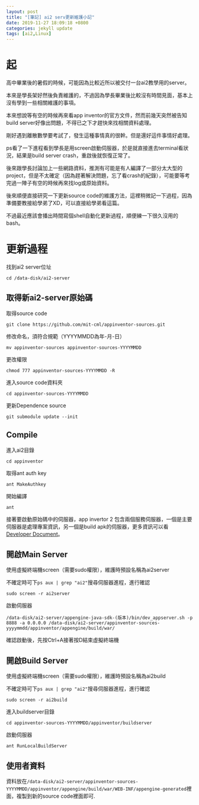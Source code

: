 ```yaml
---
layout: post
title: "[筆記] ai2 serv更新維護小記"
date: 2019-11-27 18:09:18 +0800
categories: jekyll update
tags: [ai2,Linux]
---
```


# 起

高中畢業後的暑假的時候，可能因為比較近所以被交付一台ai2教學用的server。

本來是學長架好然後負責維護的，不過因為學長畢業後比較沒有時間見面，基本上沒有學到一些相關維護的事項。

本來想說等有空的時候再來看app inventor的官方文件，然而前幾天突然被告知build server好像出問題，不得已之下才趕快來找相關資料處理。

剛好遇到離散數學要考試了，發生這種事情真的很幹。但是還好這件事情好處理。

ps看了一下進程看到學長是用screen啟動伺服器，於是就直接進去terminal看狀況，結果是build server crash，重啟後就恢復正常了。

後來跟學長討論加上一些網路資料，推測有可能是有人編譯了一部分太大型的project，但是不太確定（因為趕著解決問題，忘了看crash的紀錄），可能要等考完過一陣子有空的時候再來找log或原始資料。

後來順便直接研究一下更新source code的維護方法，這裡稍微記一下過程，因為準備要教接給學弟了XD，可以直接給學弟看這篇。

不過最近應該會播出時間寫個shell自動化更新過程，順便練一下很久沒用的bash。

# 更新過程

找到ai2 server位址

```
cd /data-disk/ai2-server
```

## 取得新ai2-server原始碼

取得source code

```
git clone https://github.com/mit-cml/appinventor-sources.git
```

修改命名，須符合規範（YYYYMMDD為年-月-日）

```
mv appinventor-sources appinventor-sources-YYYYMMDD
```

更改權限

```
chmod 777 appinventor-sources-YYYYMMDD -R
```

進入source code資料夾

```
cd appinventor-sources-YYYYMMDD
```

更新Dependence source

```
git submodule update --init
```

## Compile

進入ai2目錄

```
cd appinventor
```

取得ant auth key

```
ant MakeAuthkey
```

開始編譯

```
ant 
```

接著要啟動原始碼中的伺服器，app invertor 2 包含兩個服務伺服器，一個是主要伺服器是處理專案資訊，另一個是build apk的伺服器，更多資訊可以看[Developer Document](https://docs.google.com/document/d/1hIvAtbNx-eiIJcTA2LLPQOawctiGIpnnt0AvfgnKBok/pub)。

## 開啟Main Server

使用虛擬終端機screen（需要sudo權限），維護時預設名稱為ai2server

不確定時可下`ps aux | grep "ai2"`搜尋伺服器進程，進行確認

```
sudo screen -r ai2server
```

啟動伺服器

```
/data-disk/ai2-server/appengine-java-sdk-(版本)/bin/dev_appserver.sh -p 8888 -a 0.0.0.0 /data-disk/ai2-server/appinventor-sources-yyyymmdd/appinventor/appengine/build/war/
```

確認啟動後，先按Ctrl+A接著按D結束虛擬終端機

## 開啟Build Server

使用虛擬終端機screen（需要sudo權限），維護時預設名稱為ai2build

不確定時可下`ps aux | grep "ai2"`搜尋伺服器進程，進行確認

```
sudo screen -r ai2build
```

進入buildserver目錄

```
cd appinventor-sources-YYYYMMDD/appinventor/buildserver
```

啟動伺服器

```
ant RunLocalBuildServer
```

## 使用者資料

資料放在`/data-disk/ai2-server/appinventor-sources-YYYYMMDD/appinventor/appengine/build/war/WEB-INF/appengine-generated`裡面，複製到新的source code裡面即可.




